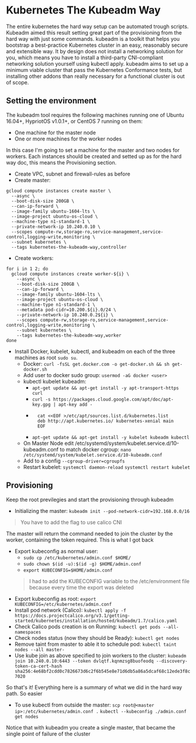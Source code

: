 # Kubernetes The Kubeadm Way

The entire kubernetes the hard way setup can be automated trough scripts. Kubeadm aimed this result setting great part of the provisioning from the hard way with just some commands.
kubeadm is a toolkit that helps you bootstrap a best-practice Kubernetes cluster in an easy, reasonably secure and extensible way.
It by design does not install a networking solution for you, which means you have to install a third-party CNI-compliant networking solution yourself using kubectl apply.
kubeadm aims to set up a minimum viable cluster that pass the Kubernetes Conformance tests, but installing other addons than really necessary for a functional cluster is out of scope.

## Setting the environment
The kubeadm tool requires the following machines running one of Ubuntu 16.04+, HypriotOS v1.0.1+, or CentOS 7 running on them: 
-	One machine for the master node
-	One or more machines for the worker nodes

In this case I'm going to set a machine for the master and two nodes for workers.
Each instances should be created and setted up as for the hard way doc, this means the Provisioning section.
- Create VPC, subnet and firewall-rules as before
- Create master: 
```
gcloud compute instances create master \
  --async \
  --boot-disk-size 200GB \
  --can-ip-forward \
  --image-family ubuntu-1604-lts \
  --image-project ubuntu-os-cloud \
  --machine-type n1-standard-1 \
  --private-network-ip 10.240.0.10 \
  --scopes compute-rw,storage-ro,service-management,service-control,logging-write,monitoring \
  --subnet kubernetes \
  --tags kubernetes-the-kubeadm-way,controller
```
- Create workers: 
```
for i in 1 2; do
  gcloud compute instances create worker-${i} \
    --async \
    --boot-disk-size 200GB \
    --can-ip-forward \
    --image-family ubuntu-1604-lts \
    --image-project ubuntu-os-cloud \
    --machine-type n1-standard-1 \
    --metadata pod-cidr=10.200.${i}.0/24 \
    --private-network-ip 10.240.0.2${i} \
    --scopes compute-rw,storage-ro,service-management,service-control,logging-write,monitoring \
    --subnet kubernetes \
    --tags kubernetes-the-kubeadm-way,worker
done
```

- Install Docker, kubelet, kubectl, and kubeadm on each of the three machines as root `sudo su`.
	- Docker: `curl -fsSL get.docker.com -o get-docker.sh && sh get-docker.sh`
	- Add user to docker sudo group: `usermod -aG docker <user>`
	- kubectl kubelet kubeadm:
		- `apt-get update && apt-get install -y apt-transport-https curl`
		- `curl -s https://packages.cloud.google.com/apt/doc/apt-key.gpg | apt-key add -`
		- ```
			cat <<EOF >/etc/apt/sources.list.d/kubernetes.list
			deb http://apt.kubernetes.io/ kubernetes-xenial main
			EOF
			```
		- `apt-get update && apt-get install -y kubelet kubeadm kubectl`
	- On Master Node edit /etc/systemd/system/kubelet.service.d/10-kubeadm.conf to match docker cgroup: `nano /etc/systemd/system/kubelet.service.d/10-kubeadm.conf`
	- Add to a config `--cgroup-driver=cgroupfs`
	- Restart kubelet: `systemctl daemon-reload` `systemctl restart kubelet` 


## Provisioning
Keep the root previlegies and start the provisioning through kubeadm

- Initializing the master: `kubeadm init --pod-network-cidr=192.168.0.0/16`
> You have to add the flag to use calico CNI

The master will return the command needed to join the cluster by the worker, containing the token required.
This is what I got back
- Export kubeconfig as normal user:
	- `sudo cp /etc/kubernetes/admin.conf $HOME/`
	- `sudo chown $(id -u):$(id -g) $HOME/admin.conf`
	- `export KUBECONFIG=$HOME/admin.conf`
	> I had to add the KUBECONFIG variable to the /etc/environment file because every time the export was deleted
- Export kubeconfig as root: `export KUBECONFIG=/etc/kubernetes/admin.conf`
- Install pod network (Calico): `kubectl apply -f https://docs.projectcalico.org/v3.1/getting-started/kubernetes/installation/hosted/kubeadm/1.7/calico.yaml`
- Check Calico pods creation is on Running: `kubectl get pods --all-namespaces`
- Check nodes status (now they should be Ready): `kubectl get nodes`
- Remove taint from master to able it to schedule pod: `kubectl taint nodes --all master-`
- Use kube join as above specified to join workers to the cluster: `kubeadm join 10.240.0.10:6443 --token dvlqtf.kqnmzsg8buofeodq --discovery-token-ca-cert-hash sha256:4e68bf2cdd0c7826673d6c2f6b545e8e71d6db5a86a5dcaf68c12ede3f8c7020`

So that's it! Everything here is a summary of what we did in the hard way path. So easier

- To use kubectl from outside the master: `scp root@<master ip>:/etc/kubernetes/admin.conf .` 
`kubectl --kubeconfig ./admin.conf get nodes`

Notice that with kubeadm you create a single master, that became the single point of failure of the cluster


